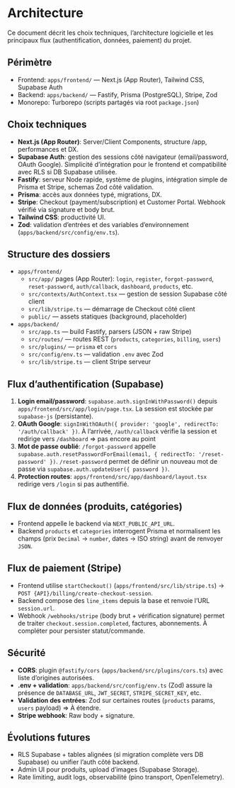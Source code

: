 # Architecture

Ce document décrit les choix techniques, l’architecture logicielle et les principaux flux (authentification, données, paiement) du projet.

## Périmètre
- Frontend: `apps/frontend/` — Next.js (App Router), Tailwind CSS, Supabase Auth
- Backend: `apps/backend/` — Fastify, Prisma (PostgreSQL), Stripe, Zod
- Monorepo: Turborepo (scripts partagés via root `package.json`)

## Choix techniques
- **Next.js (App Router)**: Server/Client Components, structure /app, performances et DX.
- **Supabase Auth**: gestion des sessions côté navigateur (email/password, OAuth Google). Simplicité d’intégration pour le frontend et compatibilité avec RLS si DB Supabase utilisée.
- **Fastify**: serveur Node rapide, système de plugins, intégration simple de Prisma et Stripe, schemas Zod côté validation.
- **Prisma**: accès aux données typé, migrations, DX.
- **Stripe**: Checkout (payment/subscription) et Customer Portal. Webhook vérifié via signature et body brut.
- **Tailwind CSS**: productivité UI.
- **Zod**: validation d’entrées et des variables d’environnement (`apps/backend/src/config/env.ts`).

## Structure des dossiers
- `apps/frontend/`
  - `src/app/` pages (App Router): `login`, `register`, `forgot-password`, `reset-password`, `auth/callback`, `dashboard`, `products`, etc.
  - `src/contexts/AuthContext.tsx` — gestion de session Supabase côté client
  - `src/lib/stripe.ts` — démarrage de Checkout côté client
  - `public/` — assets statiques (background, placeholder)
- `apps/backend/`
  - `src/app.ts` — build Fastify, parsers (JSON + raw Stripe)
  - `src/routes/` — routes REST (`products`, `categories`, `billing`, `users`)
  - `src/plugins/` — `prisma` et `cors`
  - `src/config/env.ts` — validation `.env` avec Zod
  - `src/lib/stripe.ts` — client Stripe serveur

## Flux d’authentification (Supabase)
1. **Login email/password**: `supabase.auth.signInWithPassword()` depuis `apps/frontend/src/app/login/page.tsx`. La session est stockée par `supabase-js` (persistante). 
2. **OAuth Google**: `signInWithOAuth({ provider: 'google', redirectTo: '/auth/callback' })`. À l’arrivée, `/auth/callback` vérifie la session et redirige vers `/dashboard` => pas encore au point
3. **Mot de passe oublié**: `/forgot-password` appelle `supabase.auth.resetPasswordForEmail(email, { redirectTo: '/reset-password' })`. `/reset-password` permet de définir un nouveau mot de passe via `supabase.auth.updateUser({ password })`.
4. **Protection routes**: `apps/frontend/src/app/dashboard/layout.tsx` redirige vers `/login` si pas authentifié.

## Flux de données (produits, catégories)
- Frontend appelle le backend via `NEXT_PUBLIC_API_URL`.
- Backend `products` et `categories` interrogent Prisma et normalisent les champs (prix `Decimal` → `number`, dates → ISO string) avant de renvoyer `JSON`.

## Flux de paiement (Stripe)
- Frontend utilise `startCheckout()` (`apps/frontend/src/lib/stripe.ts`) → `POST {API}/billing/create-checkout-session`.
- Backend compose des `line_items` depuis la base et renvoie l’URL `session.url`.
- Webhook `/webhooks/stripe` (body brut + vérification signature) permet de traiter `checkout.session.completed`, factures, abonnements. À compléter pour persister statut/commande.

## Sécurité
- **CORS**: plugin `@fastify/cors` (`apps/backend/src/plugins/cors.ts`) avec liste d’origines autorisées.
- **.env + validation**: `apps/backend/src/config/env.ts` (Zod) assure la présence de `DATABASE_URL`, `JWT_SECRET`, `STRIPE_SECRET_KEY`, etc.
- **Validation des entrées**: Zod sur certaines routes (`products` params, `users` payload) => À étendre.
- **Stripe webhook**: Raw body + signature.


## Évolutions futures
- RLS Supabase + tables alignées (si migration complète vers DB Supabase) ou unifier l’auth côté backend.
- Admin UI pour produits, upload d’images (Supabase Storage).
- Rate limiting, audit logs, observabilité (pino transport, OpenTelemetry).
